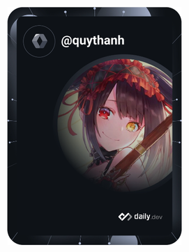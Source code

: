 <a href="https://app.daily.dev/quythanh"><img src="https://github.com/quythanh/quythanh/blob/main/devcard.svg" width="400" alt="Quy Thanh's Dev Card"/></a>

<!--
**quythanh/quythanh** is a ✨ _special_ ✨ repository because its `README.md` (this file) appears on your GitHub profile.

Here are some ideas to get you started:

- 🔭 I’m currently working on ...
- 🌱 I’m currently learning ...
- 👯 I’m looking to collaborate on ...
- 🤔 I’m looking for help with ...
- 💬 Ask me about ...
- 📫 How to reach me: ...
- 😄 Pronouns: ...
- ⚡ Fun fact: ...
-->

